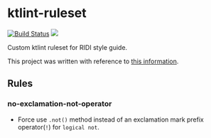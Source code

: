 # ktlint-ruleset

[![Build Status](https://travis-ci.org/ridi/ktlint-ruleset.svg?branch=master)](https://travis-ci.org/ridi/ktlint-ruleset)
[![](https://jitpack.io/v/ridi/ktlint-ruleset.svg)](https://jitpack.io/#ridi/ktlint-ruleset)

Custom ktlint ruleset for RIDI style guide.

This project was written with reference to [this information](https://github.com/shyiko/ktlint#creating-a-ruleset).

## Rules

### no-exclamation-not-operator

- Force use `.not()` method instead of an exclamation mark prefix operator(`!`) for `logical not`.

